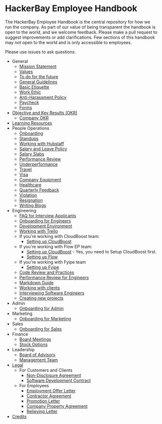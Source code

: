 # HackerBay Employee Handbook


The HackerBay Employee Handbook is the central repository for how we run the company. As part of our value of being transparent the handbook is open to the world, and we welcome feedback. Please make a pull request to suggest improvements or add clarifications. Few sections of this handbook may not open to the world and is only accessible to employees.

Please use issues to ask questions.

* General
  * [Mission Statement](/general/vision-mission/README.md)
  * [Values](/general/values/README.md)
  * [To do for the future](/general/to-do/README.md)
  * [General Guidelines](/general/guidelines/README.md)
  * [Basic Etiquette](/general/basic-etiquette/README.md)
  * [Work Ethic](/general/work-ethic/README.md)
  * [Anti-Harassment Policy](/general/anti-harassment/README.md)
  * [Paycheck](/general/paycheck/README.md)
  * [Forms](/general/forms/README.md)
* [Objective and Key Results (OKR)](/OKR/README.md)
  * [Company OKR](/OKR/company/README.md)
* [Learning Resources](/learn/README.md)
* People Operations
  * [Onboarding](/people-operations/onboarding/README.md)
  * [Standups](/people-operations/standups/README.md)
  * [Working with Hubstaff](/people-operations/hubstaff/README.md)
  * [Salary and Leave Policy](/people-operations/salary-and-leave/README.md)
  * [Salary Slabs](/people-operations/salary/README.md)
  * [Performance Review](/people-operations/performance-review/README.md)
  * [Underperformance](/people-operations/underperformance/README.md)
  * [Travel](/people-operations/travel/README.md)
  * [Visa](/people-operations/visa/README.md)
  * [Company Equipment](/people-operations/company-equipment/README.md)
  * [Healthcare](/people-operations/healthcare/README.md)
  * [Quarterly Feedback](/people-operations/feedback/README.md)
  * [Violation](/people-operations/violation/README.md)
  * [Resignation](/people-operations/resignation/README.md)
  * [Writing Blogs](/people-operations/blogs/README.md)
* Engineering
  * [FAQ for Interview Applicants](/engineering/applicants/faq/README.md)
  * [Onboarding for Engineers](/engineering/onboarding/README.md)
  * [Development Environment](/engineering/environment/README.md)
  * [Working with Trello](/engineering/trello/README.md)
  * If you're working with CloudBoost team: 
    * [Setting up CloudBoost](/engineering/cloudboost/setup/README.md)
  * If you're working with Flow EP team: 
    * [Setting up CloudBoost](/engineering/cloudboost/setup/README.md) - Yes, you need to Setup CloudBoost first. 
    * [Setting up Flow](/engineering/flow/setup/README.md)
  * If you're working with Fyipe team 
    * [Setting up Fyipe](/engineering/fyipe/setup/README.md)
  * [Code Review and Practices](/engineering/code-review/README.md)
  * [Performance Review for Engineers](/engineering/performance-review/README.md)
  * [Markdown Guide](https://guides.github.com/features/mastering-markdown/)
  * [Working with clients](/engineering/consulting/clients/README.md)
  * [Interviewing Software Engineers](/engineering/interviewing/README.md)
  * [Creating new projects](/engineering/new-project/README.md)
* Admin
  * [Onboarding for Admin](/admin/onboarding/README.md)
* Marketing
  * [Onboarding for Marketing](/marketing/onboarding/README.md)
* Sales
  * [Onboarding for Sales](/sales/onboarding/README.md)
* Finance
  * [Board Meetings](/finance/board-meetings/README.md)
  * [Stock Options](/finance/stock-options/README.md)
* Leadership
  * [Board of Advisors](https://hackerbaycompany.slack.com/files/U033XTX4D/F5AGZ5W7J/Board_of_Advisors)
  * [Management Team](/leadership/management/README.md)
* [Legal](/legal/README.md)
  * For Customers and Clients
    * [Non-Disclosure Agreement](https://docs.google.com/document/d/1BmZb6k_Q1mn_uYKvZIexoBLrX-V_4J7B1RAc1gOrk1I/edit?usp=sharing)
    * [Software Development Contract](https://docs.google.com/document/d/1qa4RLSCoMT3tvGU2fzkJ8D3V0IIApnwKRmy7UUzv-wY/edit?usp=sharing)
  * For Employees
    * [Employment Offer Letter](https://docs.google.com/document/d/1kPyYOzqxu5ALOmAG0n6tVBpmV-J_iRG0Z6GnSGrrlbg/edit?usp=sharing)
    * [Contractor Agreement](https://docs.google.com/document/d/1M3JaH3zqktE_GI0Sia9F7QLcSVqg-kAZFrTA7kS_8po/edit?usp=sharing)
    * [Promotion Letter](https://docs.google.com/document/d/1gFT3feReitsK7VURLBmCOybbzAB_s1nfE49XX-RmHXY/edit?usp=sharing)
    * [Company Property Agreement](https://docs.google.com/document/d/1-BwtLHhC57sq-7Ei5wmXZC5lZk4qf9b235B0SrCLB3I/edit?usp=sharing)
    * [Relieving Letter](https://docs.google.com/document/d/1lcZajNK2AuJ7ejUST-D2wZPKsxc8fGeWhxT6AdBokpk/edit?usp=sharing)
* [Credits](/credits/README.md)

